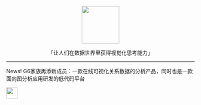 <p align="center">
  <a href="https://antv.vision">
    <img width="100" src="https://gw.alipayobjects.com/mdn/rms_0d75e8/afts/img/A*T3edT7ChQTQAAAAAAAAAAAAAARQnAQ">
  </a>
</p>

<p align="center">「让人们在数据世界里获得视觉化思考能力」</p>

<hr/>

<span>News! G6家族再添新成员：一款在线可视化关系数据的分析产品，同时也是一款面向图分析应用研发的低代码平台</span>

<p>
<a href="https://github.com/antvis/GraphInsight">
  <img height="30" src="https://gw.alipayobjects.com/zos/bmw-prod/c2d4b2f5-2a34-4ae5-86c4-df97f7136105.svg">
</a>
</p>
